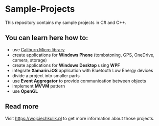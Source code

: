 # Sample-Projects
This repository contains my sample projects in C# and C++.

## You can learn here how to:
- use [Caliburn.Micro library](https://github.com/Caliburn-Micro/Caliburn.Micro)
- create applications for **Windows Phone** (tombstoning, GPS, OneDrive, camera, storage)
- create applications for **Windows Desktop** using **WPF**
- integrate **Xamarin.iOS** application with Bluetooth Low Energy devices
- divide a project into smaller parts
- use **Event Aggregator** to provide communication between objects
- implement **MVVM** pattern
- use **OpenGL**  

## Read more
Visit https://wojciechkulik.pl to get more information about those projects.
